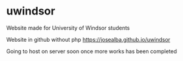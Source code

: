 # uwindsor
Website made for University of Windsor students

Website in github without php
https://josealba.github.io/uwindsor

Going to host on server soon once more works has been completed
